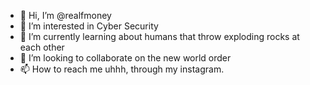 - 👋 Hi, I’m @realfmoney
- 👀 I’m interested in Cyber Security
- 🌱 I’m currently learning about humans that throw exploding rocks at each other
- 💞️ I’m looking to collaborate on the new world order
- 📫 How to reach me uhhh, through my instagram.

<!---
realfmoney/realfmoney is a ✨ special ✨ repository because its `README.md` (this file) appears on your GitHub profile.
You can click the Preview link to take a look at your changes.
--->
